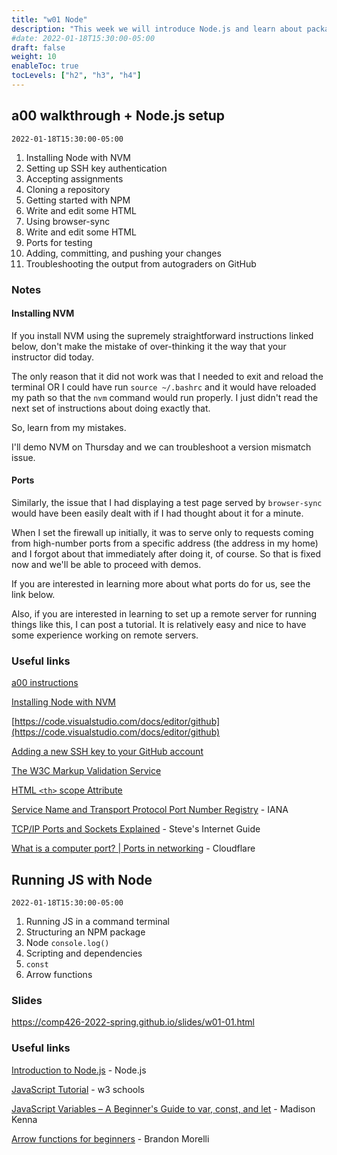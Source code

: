 ```yaml
---
title: "w01 Node"
description: "This week we will introduce Node.js and learn about package management with NPM, creating Node packages, and generally working with packages in git repos."
#date: 2022-01-18T15:30:00-05:00
draft: false
weight: 10
enableToc: true
tocLevels: ["h2", "h3", "h4"]
---
```


## a00 walkthrough + Node.js setup

`2022-01-18T15:30:00-05:00`

1. Installing Node with NVM
2. Setting up SSH key authentication
3. Accepting assignments
4. Cloning a repository
5. Getting started with NPM
6. Write and edit some HTML
7. Using browser-sync
8. Write and edit some HTML
9. Ports for testing
10. Adding, committing, and pushing your changes
11. Troubleshooting the output from autograders on GitHub

### Notes

#### Installing NVM

If you install NVM using the supremely straightforward instructions linked below, don't make the mistake of over-thinking it the way that your instructor did today.

The only reason that it did not work was that I needed to exit and reload the terminal OR I could have run `source ~/.bashrc` and it would have reloaded my path so that the `nvm` command would run properly.
I just didn't read the next set of instructions about doing exactly that.

So, learn from my mistakes.

I'll demo NVM on Thursday and we can troubleshoot a version mismatch issue.

#### Ports

Similarly, the issue that I had displaying a test page served by `browser-sync` would have been easily dealt with if I had thought about it for a minute.

When I set the firewall up initially, it was to serve only to requests coming from high-number ports from a specific address (the address in my home) and I forgot about that immediately after doing it, of course.
So that is fixed now and we'll be able to proceed with demos.

If you are interested in learning more about what ports do for us, see the link below. 

Also, if you are interested in learning to set up a remote server for running things like this, I can post a tutorial.
It is relatively easy and nice to have some experience working on remote servers.

### Useful links

[a00 instructions](/a/00/)

[Installing Node with NVM](https://github.com/nvm-sh/nvm#installing-and-updating)

[https://code.visualstudio.com/docs/editor/github](https://code.visualstudio.com/docs/editor/github)

[Adding a new SSH key to your GitHub account](https://docs.github.com/en/authentication/connecting-to-github-with-ssh/adding-a-new-ssh-key-to-your-github-account)

[The W3C Markup Validation Service](https://validator.w3.org/)

[HTML `<th>` scope Attribute](https://www.w3schools.com/tags/att_th_scope.asp)

[Service Name and Transport Protocol Port Number Registry](https://www.iana.org/assignments/service-names-port-numbers/service-names-port-numbers.xhtml) - IANA

[TCP/IP Ports and Sockets Explained](http://www.steves-internet-guide.com/tcpip-ports-sockets/) - Steve's Internet Guide

[What is a computer port? | Ports in networking](https://www.cloudflare.com/learning/network-layer/what-is-a-computer-port/) - Cloudflare

## Running JS with Node

`2022-01-18T15:30:00-05:00`

1. Running JS in a command terminal
2. Structuring an NPM package
3. Node `console.log()`
4. Scripting and dependencies
5. `const`
6. Arrow functions

### Slides

https://comp426-2022-spring.github.io/slides/w01-01.html

### Useful links

[Introduction to Node.js](https://nodejs.dev/learn/introduction-to-nodejs) - Node.js

[JavaScript Tutorial](https://www.w3schools.com/js/) - w3 schools

[JavaScript Variables – A Beginner's Guide to var, const, and let](https://www.freecodecamp.org/news/javascript-variables-beginners-guide/) - Madison Kenna

[Arrow functions for beginners](https://codeburst.io/javascript-arrow-functions-for-beginners-926947fc0cdc) - Brandon Morelli
